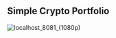 ## Simple Crypto Portfolio

![localhost_8081_(1080p)](https://user-images.githubusercontent.com/27019593/140632559-00c7a4f2-e809-4cda-b6c2-d327cb2282ca.png)
